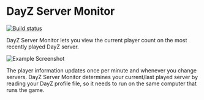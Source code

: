 # DayZ Server Monitor

[![Build status](https://ci.appveyor.com/api/projects/status/vdk94nh314qghaoe/branch/master?svg=true)](https://ci.appveyor.com/project/tjensen/dayzservermonitor/branch/master)

DayZ Server Monitor lets you view the current player count on the most recently
played DayZ server.

![Example Screenshot](https://i.imgur.com/41TCo7u.png)

The player information updates once per minute and whenever you change servers.
DayZ Server Monitor determines your current/last played server by reading your
DayZ profile file, so it needs to run on the same computer that runs the game.
